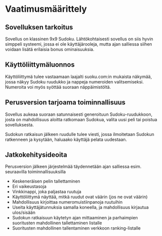 # Vaatimusmäärittely

## Sovelluksen tarkoitus

Sovellus on klassinen 9x9 Sudoku. Lähtökohtaisesti sovellus on siis hyvin simppeli systeemi, jossa ei ole käyttäjärooleja, mutta ajan salliessa siihen voidaan lisätä erilaisia bonus ominaisuuksia.

## Käyttöliittymäluonnos

Käyttöliittymä tulee vastaamaan laajalti suoku.com:in mukaista näkymää, jossa näkyy Sudoku ruudukko ja nappeja numeroiden valitsemiseksi. Numeroita voi myös syöttää suoraan näppäimistöltä.

## Perusversion tarjoama toiminnallisuus

Sovellus aukeaa suoraan satunnaisesti generoituun Sudoku-ruudukkoon, josta on mahdollisuus aloitta ratkomaan Sudokua, valita uusi peli tai poistua sovelluksesta.

Sudokun ratkaisun jälkeen ruudulle tulee viesti, jossa ilmoitetaan Sudokun ratkenneen ja kysytään, haluaako käyttäjä pelata uudestaan.

## Jatkokehitysideoita

Perusversion jälkeen järjestelmää täydennetään ajan salliessa esim. seuraavilla toiminnallisuuksilla

- Keskeneräisen pelin tallettaminen
- Eri vaikeustasoja
- Vinkkinappi, joka paljastaa ruutuja
- Käyttöliittymä näyttää, mitkä ruudut ovat väärin (jos ne ovat väärin)
- Mahdollisuus kirjoittaa numeromuistiinpanoja ruutuihin
- Useita käyttäjätunnuksia samalla koneella, ja mahdollisuus kirjautua ulos/sisään
- Sudokun ratkaisuun käytetyn ajan mittaaminen ja parhaimpien suoritusten mahdollinen tallettaminen listalle
- Suoritusten mahdollinen tallentaminen verkkoon ranking-listalle
